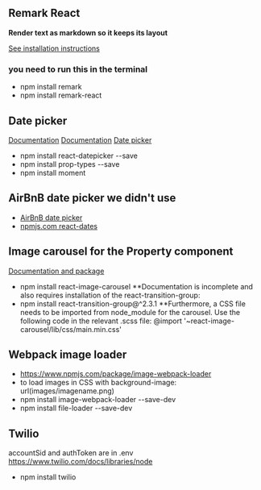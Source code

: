 ## Remark React

**Render text as markdown so it keeps its layout**

[See installation instructions](https://github.com/mapbox/remark-react)

### you need to run this in the terminal
+ npm install remark
+ npm install remark-react


## Date picker

[Documentation](https://reactdatepicker.com/)
[Documentation](https://github.com/Hacker0x01/react-datepicker/blob/master/docs/datepicker.md)
[Date picker](https://www.npmjs.com/package/react-datepicker)
+ npm install react-datepicker --save
+ npm install prop-types --save
+ npm install moment

## AirBnB date picker we didn't use
- [AirBnB date picker](https://github.com/airbnb/react-dates#readme)
- [npmjs.com react-dates](https://www.npmjs.com/package/react-dates)


## Image carousel for the Property component
[Documentation and package](https://www.npmjs.com/package/react-image-carousel) 
+ npm install react-image-carousel
**Documentation is incomplete and also requires installation of the react-transition-group:
+ npm install react-transition-group@^2.3.1
**Furthermore, a CSS file needs to be imported from node_module for the carousel. Use the following code in the relevant .scss file:
@import '~react-image-carousel/lib/css/main.min.css'

## Webpack image loader
+ https://www.npmjs.com/package/image-webpack-loader
+ to load images in CSS with background-image: url(images/imagename.png)
+ npm install image-webpack-loader --save-dev
+ npm install file-loader --save-dev

## Twilio
accountSid and authToken are in .env
https://www.twilio.com/docs/libraries/node
+ npm install twilio
